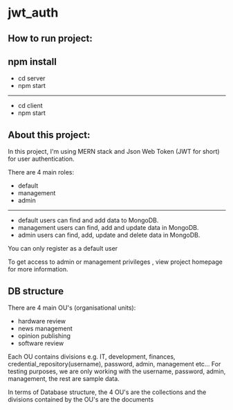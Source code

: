 # jwt_auth

## How to run project:
npm install
----
- cd server
- npm start
----
- cd client
- npm start

## About this project:
In this project, I'm using MERN stack and Json Web Token (JWT for short) for user authentication.

There are 4 main roles:
- default
- management
- admin
----
- default users can find and add data to MongoDB.
- management users can find, add and update data in MongoDB.
- admin users can find, add, update and delete data in MongoDB.

You can only register as a default user

To get access to admin or management privileges , view project homepage for more information.

## DB structure
There are 4 main OU's (organisational units):
- hardware review
- news management
- opinion publishing
- software review

Each OU contains divisions e.g. IT, development, finances, credential_repository(username), password, admin, management etc...
For testing purposes, we are only working with the username, password, admin, management, the rest are sample data.

In terms of Database structure, the 4 OU's are the collections and the divisions contained by the OU's are the documents

